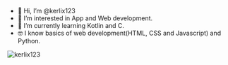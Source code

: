 - 👋 Hi, I’m @kerlix123
- 👀 I’m interested in App and Web development.
- 🌱 I’m currently learning Kotlin and C.
- 🤓 I know basics of web development(HTML, CSS and Javascript) and Python.

![kerlix123](https://github-readme-stats.vercel.app/api/top-langs?username=kerlix123&show_icons=true&theme=default&layout=compact)
<!---
kerlix123/kerlix123 is a ✨ special ✨ repository because its `README.md` (this file) appears on your GitHub profile.
You can click the Preview link to take a look at your changes.
--->
